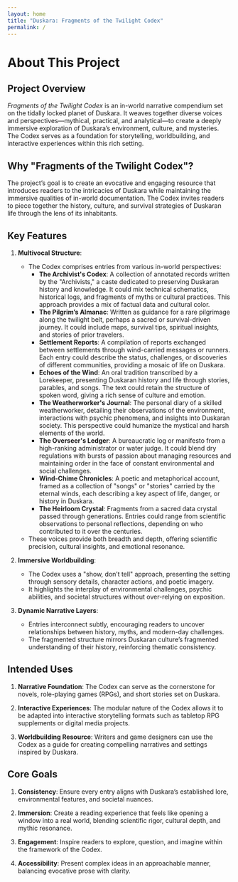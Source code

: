 ```yaml
---
layout: home
title: "Duskara: Fragments of the Twilight Codex"
permalink: /
---
```


# About This Project

## Project Overview

*Fragments of the Twilight Codex* is an in-world narrative compendium set on the tidally locked planet of Duskara. It weaves together diverse voices and perspectives—mythical, practical, and analytical—to create a deeply immersive exploration of Duskara’s environment, culture, and mysteries. The Codex serves as a foundation for storytelling, worldbuilding, and interactive experiences within this rich setting.

## Why "Fragments of the Twilight Codex"?

The project’s goal is to create an evocative and engaging resource that introduces readers to the intricacies of Duskara while maintaining the immersive qualities of in-world documentation. The Codex invites readers to piece together the history, culture, and survival strategies of Duskaran life through the lens of its inhabitants.

## Key Features

1. **Multivocal Structure**:  
     
   - The Codex comprises entries from various in-world perspectives:  
     - **The Archivist's Codex**: A collection of annotated records written by the "Archivists," a caste dedicated to preserving Duskaran history and knowledge. It could mix technical schematics, historical logs, and fragments of myths or cultural practices. This approach provides a mix of factual data and cultural color.  
     - **The Pilgrim’s Almanac**: Written as guidance for a rare pilgrimage along the twilight belt, perhaps a sacred or survival-driven journey. It could include maps, survival tips, spiritual insights, and stories of prior travelers.  
     - **Settlement Reports**: A compilation of reports exchanged between settlements through wind-carried messages or runners. Each entry could describe the status, challenges, or discoveries of different communities, providing a mosaic of life on Duskara.  
     - **Echoes of the Wind**: An oral tradition transcribed by a Lorekeeper, presenting Duskaran history and life through stories, parables, and songs. The text could retain the structure of spoken word, giving a rich sense of culture and emotion.  
     - **The Weatherworker's Journal**: The personal diary of a skilled weatherworker, detailing their observations of the environment, interactions with psychic phenomena, and insights into Duskaran society. This perspective could humanize the mystical and harsh elements of the world.  
     - **The Overseer's Ledger**: A bureaucratic log or manifesto from a high-ranking administrator or water judge. It could blend dry regulations with bursts of passion about managing resources and maintaining order in the face of constant environmental and social challenges.  
     - **Wind-Chime Chronicles**: A poetic and metaphorical account, framed as a collection of "songs" or "stories" carried by the eternal winds, each describing a key aspect of life, danger, or history in Duskara.  
     - **The Heirloom Crystal**: Fragments from a sacred data crystal passed through generations. Entries could range from scientific observations to personal reflections, depending on who contributed to it over the centuries.  
   - These voices provide both breadth and depth, offering scientific precision, cultural insights, and emotional resonance.

2. **Immersive Worldbuilding**:  
     
   - The Codex uses a "show, don’t tell" approach, presenting the setting through sensory details, character actions, and poetic imagery.  
   - It highlights the interplay of environmental challenges, psychic abilities, and societal structures without over-relying on exposition.

3. **Dynamic Narrative Layers**:  
     
   - Entries interconnect subtly, encouraging readers to uncover relationships between history, myths, and modern-day challenges.  
   - The fragmented structure mirrors Duskaran culture’s fragmented understanding of their history, reinforcing thematic consistency.

## Intended Uses

1. **Narrative Foundation**: The Codex can serve as the cornerstone for novels, role-playing games (RPGs), and short stories set on Duskara.

2. **Interactive Experiences**: The modular nature of the Codex allows it to be adapted into interactive storytelling formats such as tabletop RPG supplements or digital media projects.

3. **Worldbuilding Resource**: Writers and game designers can use the Codex as a guide for creating compelling narratives and settings inspired by Duskara.

## Core Goals

1. **Consistency**: Ensure every entry aligns with Duskara’s established lore, environmental features, and societal nuances.

2. **Immersion**: Create a reading experience that feels like opening a window into a real world, blending scientific rigor, cultural depth, and mythic resonance.

3. **Engagement**: Inspire readers to explore, question, and imagine within the framework of the Codex.

4. **Accessibility**: Present complex ideas in an approachable manner, balancing evocative prose with clarity.

